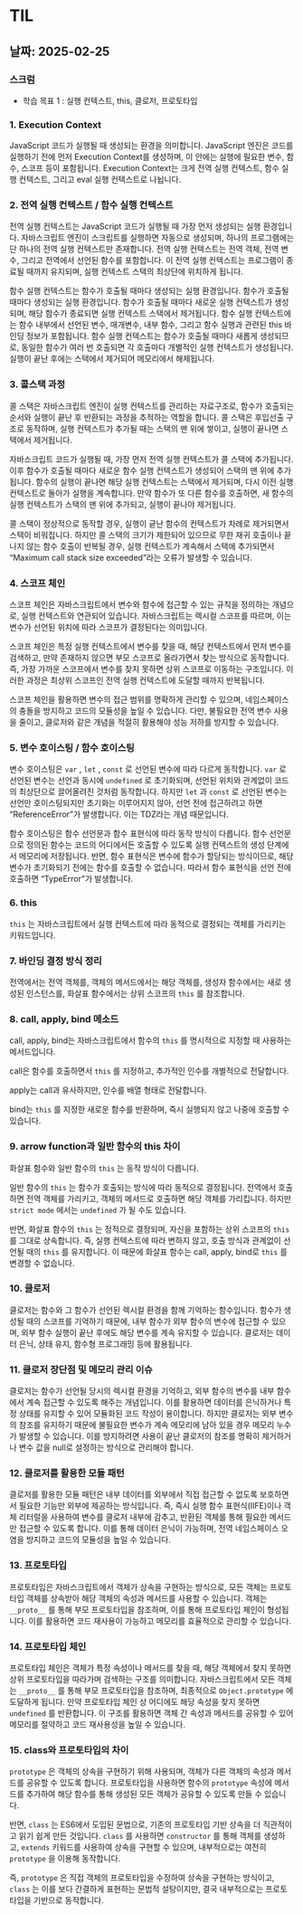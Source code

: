 # TIL

## 날짜: 2025-02-25

### 스크럼
- 학습 목표 1 : 실행 컨텍스트, this, 클로저, 프로토타입

### 1. Execution Context

JavaScript 코드가 실행될 때 생성되는 환경을 의미합니다. JavaScript 엔진은 코드를 실행하기 전에 먼저 Execution Context를 생성하며, 이 안에는 실행에 필요한 변수, 함수, 스코프 등이 포함됩니다. Execution Context는 크게 전역 실행 컨텍스트, 함수 실행 컨텍스트, 그리고 eval 실행 컨텍스트로 나뉩니다.

### 2. 전역 실행 컨텍스트 / 함수 실행 컨텍스트

전역 실행 컨텍스트는 JavaScript 코드가 실행될 때 가장 먼저 생성되는 실행 환경입니다. 자바스크립트 엔진이 스크립트를 실행하면 자동으로 생성되며, 하나의 프로그램에는 단 하나의 전역 실행 컨텍스트만 존재합니다. 전역 실행 컨텍스트는 전역 객체, 전역 변수, 그리고 전역에서 선언된 함수를 포함합니다. 이 전역 실행 컨텍스트는 프로그램이 종료될 때까지 유지되며, 실행 컨텍스트 스택의 최상단에 위치하게 됩니다.

함수 실행 컨텍스트는 함수가 호출될 때마다 생성되는 실행 환경입니다. 함수가 호출될 때마다 생성되는 실행 환경입니다. 함수가 호출될 때마다 새로운 실행 컨텍스트가 생성되며, 해당 함수가 종료되면 실행 컨텍스트 스택에서 제거됩니다. 함수 실행 컨텍스트에는 함수 내부에서 선언된 변수, 매개변수, 내부 함수, 그리고 함수 실행과 관련된 this 바인딩 정보가 포함됩니다. 함수 실행 컨텍스트는 함수가 호출될 때마다 새롭게 생성되므로, 동일한 함수가 여러 번 호출되면 각 호출마다 개별적인 실행 컨텍스트가 생성됩니다. 실행이 끝난 후에는 스택에서 제거되어 메모리에서 해제됩니다.

### 3. 콜스택 과정

콜 스택은 자바스크립트 엔진이 실행 컨텍스트를 관리하는 자료구조로, 함수가 호출되는 순서와 실행이 끝난 후 반환되는 과정을 추적하는 역할을 합니다. 콜 스택은 후입선출 구조로 동작하며, 실행 컨텍스트가 추가될 때는 스택의 맨 위에 쌓이고, 실행이 끝나면 스택에서 제거됩니다.

자바스크립트 코드가 실행될 때, 가장 먼저 전역 실행 컨텍스트가 콜 스택에 추가됩니다. 이후 함수가 호출될 때마다 새로운 함수 실행 컨텍스트가 생성되어 스택의 맨 위에 추가됩니다. 함수의 실행이 끝나면 해당 실행 컨텍스트는 스택에서 제거되며, 다시 이전 실행 컨텍스트로 돌아가 실행을 계속합니다. 만약 함수가 또 다른 함수를 호출하면, 새 함수의 실행 컨텍스트가 스택의 맨 위에 추가되고, 실행이 끝나야 제거됩니다.

콜 스택이 정상적으로 동작할 경우, 실행이 긑난 함수의 컨텍스트가 차례로 제거되면서 스택이 비워집니다. 하지만 콜 스택의 크기가 제한되어 있으므로 무한 재귀 호출이나 끝나지 않는 함수 호출이 반복될 경우, 실행 컨텍스트가 계속해서 스택에 추가되면서 “Maximum call stack size exceeded”라는 오류가 발생할 수 있습니다.

### 4. 스코프 체인

스코프 체인은 자바스크립트에서 변수와 함수에 접근할 수 있는 규칙을 정의하는 개념으로, 실행 컨텍스트와 연관되어 있습니다. 자바스크립트는 렉시컬 스코프를 따르며, 이는 변수가 선언된 위치에 따라 스코프가 결정된다는 의미입니다.

스코프 체인은 특정 실행 컨텍스트에서 변수를 찾을 때, 해당 컨텍스트에서 먼저 변수를 검색하고, 만약 존재하지 않으면 부모 스코프로 올라가면서 찾는 방식으로 동작합니다. 즉, 가장 가까운 스코프에서 변수를 찾지 못하면 상위 스코프로 이동하는 구조입니다. 이러한 과정은 최상위 스코프인 전역 실행 컨텍스트에 도달할 때까지 반복됩니다.

스코프 체인을 활용하면 변수의 접근 범위를 명확하게 관리할 수 있으며, 네임스페이스의 충돌을 방지하고 코드의 모듈성을 높일 수 있습니다. 다만, 불필요한 전역 변수 사용을 줄이고, 클로저와 같은 개념을 적절히 활용해야 성능 저하를 방지할 수 있습니다.

### 5. 변수 호이스팅 / 함수 호이스팅

변수 호이스팅은 `var` , `let` , `const` 로 선언된 변수에 따라 다르게 동작합니다. `var` 로 선언된 변수는 선언과 동시에 `undefined` 로 초기화되며, 선언된 위치와 관계없이 코드의 최상단으로 끌어올려진 것처럼 동작합니다. 하지만 `let` 과 `const` 로 선언된 변수는 선언만 호이스팅되지만 초기화는 이루어지지 않아, 선언 전에 접근하려고 하면 “ReferenceError”가 발생합니다. 이는 TDZ라는 개념 때문입니다.

함수 호이스팅은 함수 선언문과 함수 표현식에 따라 동작 방식이 다릅니다. 함수 선언문으로 정의된 함수는 코드의 어디에서든 호출할 수 있도록 실행 컨텍스트의 생성 단계에서 메모리에 저장됩니다. 반면, 함수 표현식은 변수에 함수가 할당되는 방식이므로, 해당 변수가 초기화되기 전에는 함수를 호출할 수 없습니다. 따라서 함수 표현식을 선언 전에 호출하면 “TypeError”가 발생합니다.

### 6. this

`this` 는 자바스크립트에서 실행 컨텍스트에 따라 동적으로 결정되는 객체를 가리키는 키워드입니다.

### 7. 바인딩 결정 방식 정리

전역에서는 전역 객체를, 객체의 메서드에서는 해당 객체를, 생성자 함수에서는 새로 생성된 인스턴스를, 화살표 함수에서는 상위 스코프의 `this` 를 참조합니다.

### 8. call, apply, bind 메소드

call, apply, bind는 자바스크립트에서 함수의 `this` 를 명시적으로 지정할 때 사용하는 메서드입니다.

call은 함수를 호출하면서 `this` 를 지정하고, 추가적인 인수를 개별적으로 전달합니다.

apply는 call과 유사하지만, 인수를 배열 형태로 전달합니다.

bind는 `this` 를 지정한 새로운 함수를 반환하며, 즉시 실행되지 않고 나중에 호출할 수 있습니다.

### 9. arrow function과 일반 함수의 this 차이

화살표 함수와 일반 함수의 `this` 는 동작 방식이 다릅니다.

일반 함수의 `this` 는 함수가 호출되는 방식에 따라 동적으로 결정됩니다. 전역에서 호출하면 전역 객체를 가리키고, 객체의 메서드로 호출하면 해당 객체를 가리킵니다. 하지만 `strict mode` 에서는 `undefined` 가 될 수도 있습니다.

반면, 화살표 함수의 `this` 는 정적으로 결정되며, 자신을 포함하는 상위 스코프의 `this` 를 그대로 상속합니다. 즉, 실행 컨텍스트에 따라 변하지 않고, 호출 방식과 관계없이 선언될 때의 `this` 를 유지합니다. 이 때문에 화살표 함수는 call, apply, bind로 `this` 를 변경할 수 없습니다.

### 10. 클로저

클로저는 함수와 그 함수가 선언된 렉시컬 환경을 함께 기억하는 함수입니다. 함수가 생성될 때의 스코프를 기억하기 때문에, 내부 함수가 외부 함수의 변수에 접근할 수 있으며, 외부 함수 실행이 끝난 후에도 해당 변수를 계속 유지할 수 있습니다. 클로저는 데이터 은닉, 상태 유지, 함수형 프로그래밍 등에 활용됩니다.

### 11. 클로저 장단점 및 메모리 관리 이슈

클로저는 함수가 선언될 당시의 렉시컬 환경을 기억하고, 외부 함수의 변수를 내부 함수에서 계속 접근할 수 있도록 해주는 개념입니다. 이를 활용하면 데이터를 은닉하거나 특정 상태를 유지할 수 있어 모듈화된 코드 작성이 용이합니다. 하지만 클로저는 외부 변수의 참조를 유지하기 때문에 불필요한 변수가 계속 메모리에 남아 있을 경우 메모리 누수가 발생할 수 있습니다. 이를 방지하려면 사용이 끝난 클로저의 참조를 명확히 제거하거나 변수 값을 null로 설정하는 방식으로 관리해야 합니다.

### 12. 클로저를 활용한 모듈 패턴

클로저를 활용한 모듈 패턴은 내부 데이터를 외부에서 직접 접근할 수 없도록 보호하면서 필요한 기능만 외부에 제공하는 방식입니다. 즉, 즉시 실행 함수 표현식(IIFE)이나 객체 리터럴을 사용하여 변수를 클로저 내부에 감추고, 반환된 객체를 통해 필요한 메서드만 접근할 수 있도록 합니다. 이를 통해 데이터 은닉이 가능하며, 전역 네임스페이스 오염을 방지하고 코드의 모듈성을 높일 수 있습니다.

### 13. 프로토타입

프로토타입은 자바스크립트에서 객체가 상속을 구현하는 방식으로, 모든 객체는 프로토타입 객체를 상속받아 해당 객체의 속성과 메서드를 사용할 수 있습니다. 객체는 `__proto__` 를 통해 부모 프로토타입을 참조하며, 이를 통해 프로토타입 체인이 형성됩니다. 이를 활용하면 코드 재사용이 가능하고 메모리를 효율적으로 관리할 수 있습니다.

### 14. 프로토타입 체인

프로토타입 체인은 객체가 특정 속성이나 메서드를 찾을 때, 해당 객체에서 찾지 못하면 상위 프로토타입을 따라가며 검색하는 구조를 의미합니다. 자바스크립트에서 모든 객체는 `__proto__` 를 통해 부모 프로토타입을 참조하며, 최종적으로 `Object.prototype` 에 도달하게 됩니다. 만약 프로토타입 체인 상 어디에도 해당 속성을 찾지 못하면 `undefined` 를 반환합니다. 이 구조를 활용하면 객체 간 속성과 메서드를 공유할 수 있어 메모리를 절약하고 코드 재사용성을 높일 수 있습니다.

### 15. class와 프로토타입의 차이

`prototype` 은 객체의 상속을 구현하기 위해 사용되며, 객체가 다른 객체의 속성과 메서드를 공유할 수 있도록 합니다. 프로토타입을 사용하면 함수의 `prototype` 속성에 메서드를 추가하여 해당 함수를 통해 생성된 모든 객체가 공유할 수 있도록 만들 수 있습니다.

반면, `class` 는 ES6에서 도입된 문법으로, 기존의 프로토타입 기반 상속을 더 직관적이고 읽기 쉽게 만든 것입니다. `class` 를 사용하면 `constructor` 를 통해 객체를 생성하고, `extends` 키워드를 사용하여 상속을 구현할 수 있으며, 내부적으로는 여전히 `prototype` 을 이용해 동작합니다.

즉, `prototype` 은 직접 객체의 프로토타입을 수정하여 상속을 구현하는 방식이고, `class` 는 이를 보다 간결하게 표현하는 문법적 설탕이지만, 결국 내부적으로는 프로토타입을 기반으로 동작합니다.